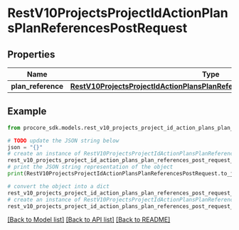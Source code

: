 # RestV10ProjectsProjectIdActionPlansPlanReferencesPostRequest


## Properties

Name | Type | Description | Notes
------------ | ------------- | ------------- | -------------
**plan_reference** | [**RestV10ProjectsProjectIdActionPlansPlanReferencesPostRequestPlanReference**](RestV10ProjectsProjectIdActionPlansPlanReferencesPostRequestPlanReference.md) |  | 

## Example

```python
from procore_sdk.models.rest_v10_projects_project_id_action_plans_plan_references_post_request import RestV10ProjectsProjectIdActionPlansPlanReferencesPostRequest

# TODO update the JSON string below
json = "{}"
# create an instance of RestV10ProjectsProjectIdActionPlansPlanReferencesPostRequest from a JSON string
rest_v10_projects_project_id_action_plans_plan_references_post_request_instance = RestV10ProjectsProjectIdActionPlansPlanReferencesPostRequest.from_json(json)
# print the JSON string representation of the object
print(RestV10ProjectsProjectIdActionPlansPlanReferencesPostRequest.to_json())

# convert the object into a dict
rest_v10_projects_project_id_action_plans_plan_references_post_request_dict = rest_v10_projects_project_id_action_plans_plan_references_post_request_instance.to_dict()
# create an instance of RestV10ProjectsProjectIdActionPlansPlanReferencesPostRequest from a dict
rest_v10_projects_project_id_action_plans_plan_references_post_request_from_dict = RestV10ProjectsProjectIdActionPlansPlanReferencesPostRequest.from_dict(rest_v10_projects_project_id_action_plans_plan_references_post_request_dict)
```
[[Back to Model list]](../README.md#documentation-for-models) [[Back to API list]](../README.md#documentation-for-api-endpoints) [[Back to README]](../README.md)


